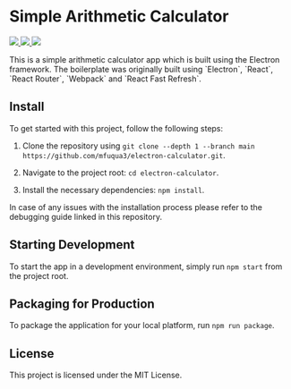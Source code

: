 # Simple Arithmetic Calculator
<p>
  <a href="https://mattfuqua.dev" alt="Node">
    <img src="https://img.shields.io/badge/-node.js-darkgreen?logo=nodedotjs&logoColor=white&style=flat" />
  </a>
  <a href="https://mattfuqua.dev" alt="Electron">
    <img src="https://img.shields.io/badge/-Electron-navy?logo=electron&logoColor=white&style=flat" />
  </a>
  <a href="https://mattfuqua.dev" alt="React">
    <img src="https://img.shields.io/badge/-React-gray?logo=react&logoColor=lightblue&style=flat" />
  </a>
</p>
<p>
</p>
This is a simple arithmetic calculator app which is built using the Electron framework. The boilerplate was originally
built using `Electron`, `React`, `React Router`, `Webpack` and `React Fast Refresh`.

## Install

To get started with this project, follow the following steps:

1. Clone the repository
   using `git clone --depth 1 --branch main https://github.com/mfuqua3/electron-calculator.git`.

2. Navigate to the project root: `cd electron-calculator`.

3. Install the necessary dependencies: `npm install`.

In case of any issues with the installation process please refer to the debugging guide linked in this repository.

## Starting Development

To start the app in a development environment, simply run `npm start` from the project root.

## Packaging for Production

To package the application for your local platform, run `npm run package`.

## License

This project is licensed under the MIT License.
